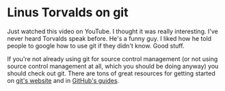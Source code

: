 # Linus Torvalds on git

Just watched this video on YouTube. I thought it was really interesting. I've never heard Torvalds speak before. He's a funny guy. I liked how he told people to google how to use git if they didn't know. Good stuff.

If you're not already using git for source control management (or not using source control management at all, which you should be doing anyway) you should check out git. There are tons of great resources for getting started on [git's website](http://git-scm.com/) and in [GitHub's guides](http://github.com/guides).

<div class="video youtube"><object width="620" height="465"><param name="movie" value="http://www.youtube.com/v/4XpnKHJAok8&amp;hl=en&amp;fs=1&amp;rel=0"></param><param name="allowFullScreen" value="true"></param><param name="allowscriptaccess" value="always"></param><embed src="http://www.youtube.com/v/4XpnKHJAok8&amp;hl=en&amp;fs=1&amp;rel=0" type="application/x-shockwave-flash" allowscriptaccess="always" allowfullscreen="true" width="620" height="465"></embed></object></div>
